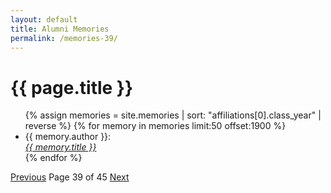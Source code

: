 ```yaml
---
layout: default
title: Alumni Memories
permalink: /memories-39/
---
```


<h1>{{ page.title }}</h1>

<ul>
  {% assign memories = site.memories | sort: "affiliations[0].class_year" | reverse %}
  {% for memory in memories limit:50 offset:1900 %}
    <li>
      {{ memory.author }}:<br><a href="{{ memory.url }}"><i>{{ memory.title }}</i></a>
    </li>
  {% endfor %}
</ul>

<nav class="pagination">
  <a href="/memories-38/">Previous</a>
  <span>Page 39 of 45</span>
  <a href="/memories-40/">Next</a>
</nav>
